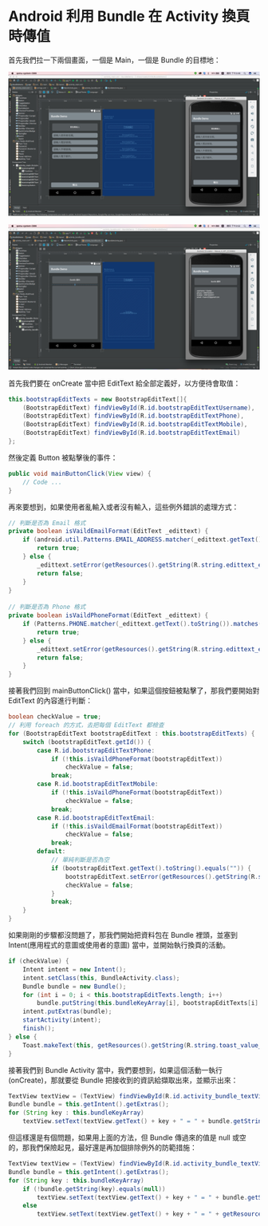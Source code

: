 # Android 利用 Bundle 在 Activity 換頁時傳值

首先我們拉一下兩個畫面，一個是 Main，一個是 Bundle 的目標地：

![Main 首頁](/images/main_view.png "Main 首頁")

![Bundle View](/images/bundle_view.png "Bundle View")

首先我們要在 onCreate 當中把 EditText 給全部定義好，以方便待會取值：

```Java
this.bootstrapEditTexts = new BootstrapEditText[]{
    (BootstrapEditText) findViewById(R.id.bootstrapEditTextUsername),
    (BootstrapEditText) findViewById(R.id.bootstrapEditTextPhone),
    (BootstrapEditText) findViewById(R.id.bootstrapEditTextMobile),
    (BootstrapEditText) findViewById(R.id.bootstrapEditTextEmail)
};
```

然後定義 Button 被點擊後的事件：

```Java
public void mainButtonClick(View view) {
    // Code ...
}
```

再來要想到，如果使用者亂輸入或者沒有輸入，這些例外錯誤的處理方式：

```Java
// 判斷是否為 Email 格式
private boolean isVaildEmailFormat(EditText _edittext) {
    if (android.util.Patterns.EMAIL_ADDRESS.matcher(_edittext.getText().toString()).matches()) {
        return true;
    } else {
        _edittext.setError(getResources().getString(R.string.edittext_error_message));
        return false;
    }
}

// 判斷是否為 Phone 格式
private boolean isVaildPhoneFormat(EditText _edittext) {
    if (Patterns.PHONE.matcher(_edittext.getText().toString()).matches()) {
        return true;
    } else {
        _edittext.setError(getResources().getString(R.string.edittext_error_message));
        return false;
    }
}
```

接著我們回到 mainButtonClick() 當中，如果這個按鈕被點擊了，那我們要開始對 EditText 的內容進行判斷：

```Java
boolean checkValue = true;
// 利用 foreach 的方式，去把每個 EditText 都檢查
for (BootstrapEditText bootstrapEditText : this.bootstrapEditTexts) {
    switch (bootstrapEditText.getId()) {
        case R.id.bootstrapEditTextPhone:
            if (!this.isVaildPhoneFormat(bootstrapEditText))
                checkValue = false;
            break;
        case R.id.bootstrapEditTextMobile:
            if (!this.isVaildPhoneFormat(bootstrapEditText))
                checkValue = false;
            break;
        case R.id.bootstrapEditTextEmail:
            if (!this.isVaildEmailFormat(bootstrapEditText))
                checkValue = false;
            break;
        default:
            // 單純判斷是否為空
            if (bootstrapEditText.getText().toString().equals("")) {
                bootstrapEditText.setError(getResources().getString(R.string.edittext_error_message));
                checkValue = false;
            }
            break;
    }
}
```

如果剛剛的步驟都沒問題了，那我們開始把資料包在 Bundle 裡頭，並塞到 Intent(應用程式的意圖或使用者的意圖) 當中，並開始執行換頁的活動。

```Java
if (checkValue) {
    Intent intent = new Intent();
    intent.setClass(this, BundleActivity.class);
    Bundle bundle = new Bundle();
    for (int i = 0; i < this.bootstrapEditTexts.length; i++)
        bundle.putString(this.bundleKeyArray[i], bootstrapEditTexts[i].getText().toString());
    intent.putExtras(bundle);
    startActivity(intent);
    finish();
} else {
    Toast.makeText(this, getResources().getString(R.string.toast_value_is_null), Toast.LENGTH_LONG).show();
}
```

接著我們到 Bundle Activity 當中，我們要想到，如果這個活動一執行(onCreate)，那就要從 Bundle  把接收到的資訊給擷取出來，並顯示出來：

```Java
TextView textView = (TextView) findViewById(R.id.activity_bundle_textView);
Bundle bundle = this.getIntent().getExtras();
for (String key : this.bundleKeyArray)
    textView.setText(textView.getText() + key + " = " + bundle.getString(key) + "\n");
```

但這樣還是有個問題，如果用上面的方法，但 Bundle 傳過來的值是 null 或空的，那我們保險起見，最好還是再加個排除例外的防範措施：

```Java
TextView textView = (TextView) findViewById(R.id.activity_bundle_textView);
Bundle bundle = this.getIntent().getExtras();
for (String key : this.bundleKeyArray)
    if (!bundle.getString(key).equals(null))
        textView.setText(textView.getText() + key + " = " + bundle.getString(key) + "\n");
    else
        textView.setText(textView.getText() + key + " = " + getResources().getString(R.string.bundle_value_is_null) + "\n");
```